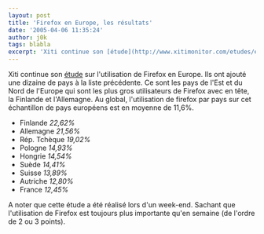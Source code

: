 ```yaml
---
layout: post
title: 'Firefox en Europe, les résultats'
date: '2005-04-06 11:35:24'
author: j0k
tags: blabla
excerpt: 'Xiti continue son [étude](http://www.xitimonitor.com/etudes/equipement5.asp) sur l''utilisation de Firefox en Europe. Ils ont ajouté une dizaine de pays à la liste précédente. Ce sont les pays de l''Est et du Nord de l''Europe qui sont les plus gros utilisateurs de Firefox avec en tête, la Finlande et l''Allemagne.   Au global, l''utilisation de firefox par pays sur      ...'
---
```


Xiti continue son [étude](http://www.xitimonitor.com/etudes/equipement5.asp) sur l'utilisation de Firefox en Europe. Ils ont ajouté une dizaine de pays à la liste précédente. Ce sont les pays de l'Est et du Nord de l'Europe qui sont les plus gros utilisateurs de Firefox avec en tête, la Finlande et l'Allemagne.   Au global, l'utilisation de firefox par pays sur cet échantillon de pays européens est en moyenne de 11,6%.

* Finlande *22,62%*
* Allemagne *21,56%*
* Rép. Tchèque *19,02%*
* Pologne *14,93%*
* Hongrie *14,54%*
* Suède *14,41%*
* Suisse *13,89%*
* Autriche *12,80%*
* France *12,45%*

A noter que cette étude a été réalisé lors d'un week-end. Sachant que l'utilisation de Firefox est toujours plus importante qu'en semaine (de l'ordre de 2 ou 3 points).
